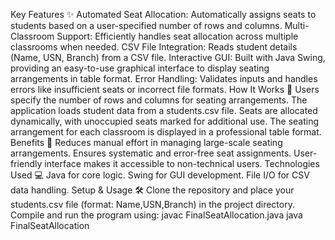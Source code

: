 Key Features ✨
Automated Seat Allocation: Automatically assigns seats to students based on a user-specified number of rows and columns.
Multi-Classroom Support: Efficiently handles seat allocation across multiple classrooms when needed.
CSV File Integration: Reads student details (Name, USN, Branch) from a CSV file.
Interactive GUI: Built with Java Swing, providing an easy-to-use graphical interface to display seating arrangements in table format.
Error Handling: Validates inputs and handles errors like insufficient seats or incorrect file formats.
How It Works 🚀
Users specify the number of rows and columns for seating arrangements.
The application loads student data from a students.csv file.
Seats are allocated dynamically, with unoccupied seats marked for additional use.
The seating arrangement for each classroom is displayed in a professional table format.
Benefits 🌟
Reduces manual effort in managing large-scale seating arrangements.
Ensures systematic and error-free seat assignments.
User-friendly interface makes it accessible to non-technical users.
Technologies Used 💻
Java for core logic.
Swing for GUI development.
File I/O for CSV data handling.
Setup & Usage 🛠️
Clone the repository and place your students.csv file (format: Name,USN,Branch) in the project directory.
Compile and run the program using:
javac FinalSeatAllocation.java
java FinalSeatAllocation
